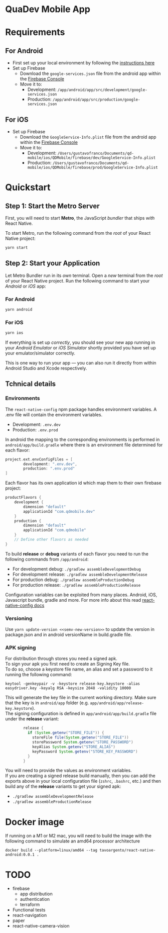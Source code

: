 QuaDev Mobile App
=======

# Requirements

## For Android
- First set up your local environment by following the [instructions here](https://reactnative.dev/docs/environment-setup?package-manager=yarn&guide=native&platform=android)
- Set up Firebase
  - Download the `google-services.json` file from the android app within the [Firebase Console](https://console.firebase.google.com/u/0/project/quadevapp/settings/general/ios:com.qdmobile)
  - Move it to:
    - Development: `/app/android/app/src/development/google-services.json`
    - Production: `/app/android/app/src/production/google-services.json`

## For iOS
- Set up Firebase
  - Download the `GoogleService-Info.plist` file from the android app within the [Firebase Console](https://console.firebase.google.com/u/0/project/quadevapp/settings/general/android:com.qdmobile)
  - Move it to:
    - Development: `/Users/gustavofranco/Documents/qd-mobile/ios/QDMobile/firebase/dev/GoogleService-Info.plist`
    - Production: `/Users/gustavofranco/Documents/qd-mobile/ios/QDMobile/firebase/prod/GoogleService-Info.plist`

# Quickstart

## Step 1: Start the Metro Server

First, you will need to start **Metro**, the JavaScript _bundler_ that ships _with_ React Native.

To start Metro, run the following command from the _root_ of your React Native project:

```bash
yarn start
```

## Step 2: Start your Application

Let Metro Bundler run in its _own_ terminal. Open a _new_ terminal from the _root_ of your React Native project. Run the following command to start your _Android_ or _iOS_ app:

### For Android

```bash
yarn android
```

### For iOS

```bash
yarn ios
```

If everything is set up _correctly_, you should see your new app running in your _Android Emulator_ or _iOS Simulator_ shortly provided you have set up your emulator/simulator correctly.

This is one way to run your app — you can also run it directly from within Android Studio and Xcode respectively.

## Tchnical details

### Environments
The `react-native-config` npm package handles environment variables. A .env file will contain the environment variables.

- Development: `.env.dev`
- Production: `.env.prod`

In android the mapping to the corresponding environments is performed in `android/app/build.gradle` where there is an environment file determined for each flavor:
```groovy
project.ext.envConfigFiles = [
        development: ".env.dev",
        production: ".env.prod"
]
```
Each flavor has its own application id which map them to their own firebase project:
```groovy
productFlavors {
    development {
        dimension "default"
        applicationId "com.qdmobile.dev"
    }
    production {
        dimension "default"
        applicationId "com.qdmobile"
    }
    // Define other flavors as needed
}
 ```
To build **release** or **debug** variants of each flavor you need to run the following commands from `/app/android`:
- For development debug: `./gradlew assembleDevelopmentDebug`
- For development release: `./gradlew assembleDevelopmentRelease`
- For production debug: `./gradlew assembleProductionDebug`
- For production release: `./gradlew assembleProductionRelease`

Configuration variables can be exploited from many places. Android, iOS, Javascript bundle, gradle and more.
For more info about this read [react-native-config docs](https://www.npmjs.com/package/react-native-config)

### Versioning
Use `yarn update-version <<semv-new-version>>` to update the version in package.json and in android versionName in build.gradle file.

### APK signing
For distribution through stores you need a signed apk.  
To sign your apk you first need to create an Signing Key file.  
To do so, choose a keystore file name, an alias and set a password to it running the following command:
```shell
keytool -genkeypair -v -keystore release-key.keystore -alias easydriver.key -keyalg RSA -keysize 2048 -validity 10000
```
This will generate the key file in the current working directory. Make sure that the key is in `android/app` folder (e.g. `app/android/app/release-key.keystore`).  
The signing configuration is defined in `app/android/app/build.gradle` file under the **release** variant:
```groovy
        release {
          if (System.getenv("STORE_FILE")) {
            storeFile file(System.getenv("STORE_FILE"))
            storePassword System.getenv("STORE_PASSWORD")
            keyAlias System.getenv("STORE_ALIAS")
            keyPassword System.getenv("STORE_KEY_PASSWORD")
          }
        }
```
You will need to provide the values as environment variables.  
If you are creating a signed release build manually, then you can add the exports above in your local configuration file (`zshrc`, `.bashrc`, etc.) and then build any of the **release** variants to get your signed apk:
- `./gradlew assembleDevelopmentRelease`
- `./gradlew assembleProductionRelease`

# Docker image
If running on a M1 or M2 mac, you will need to build the image with the following command to simulate an amd64 processor architecture
```shell
docker build --platform=linux/amd64 --tag tavoargento/react-native-android:0.0.1 .
```

# TODO
- firebase
  - app distribution
  - authentication
  - terraform
- Functional tests 
- react-navigation
- paper
- react-native-camera-vision
